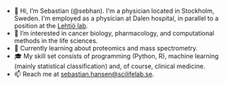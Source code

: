 - 👋 Hi, I’m Sebastian (@sebhan). I'm a physician located in Stockholm, Sweden. I'm employed as a physician at Dalen hospital, in parallel to a position at the [Lehtiö lab].
- 🔎 I’m interested in cancer biology, pharmacology, and computational methods in the life sciences.
- 🌱 Currently learning about proteomics and mass spectrometry.
- 🎓 My skill set consists of programming (Python, R), machine learning (mainly statistical classification) and, of course, clinical medicine.
- 📫 Reach me at <sebastian.hansen@scilifelab.se>.

[Lehtiö lab]: https://ki.se/en/onkpat/janne-lehtios-group

<!---
sebhan/sebhan is a ✨ special ✨ repository because its `README.md` (this file) appears on your GitHub profile.
You can click the Preview link to take a look at your changes.
--->
